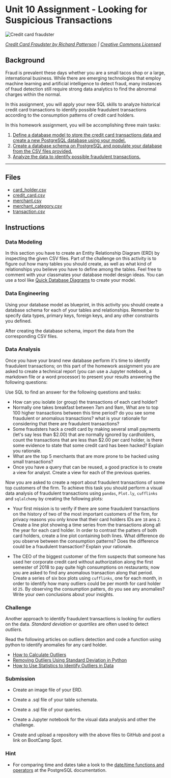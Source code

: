 # Unit 10 Assignment - Looking for Suspicious Transactions

![Credit card fraudster](Images/credit_card_fraudster.jpg)

*[Credit Card Fraudster by Richard Patterson](https://www.flickr.com/photos/136770128@N07/42252105582/) | [Creative Commons Licensed](https://creativecommons.org/licenses/by/2.0/)*

## Background

Fraud is prevalent these days whether you are a small tacos shop or a large, international business. While there are emerging technologies that employ machine learning and artificial intelligence to detect fraud, many instances of fraud detection still require strong data analytics to find the abnormal charges within the normal.

In this assignment, you will apply your new SQL skills to analyze historical credit card transactions to identify possible fraudulent transactions according to the consumption patterns of credit card holders.

In this homework assignment, you will be accomplishing three main tasks:

1. [Define a database model to store the credit card transactions data and create a new PostgreSQL database using your model.](#Data-Modeling)
2. [Create a database schema on PostgreSQL and populate your  database from the CSV files provided.](#Data-Engineering)
3. [Analyze the data to identify possible fraudulent transactions.](#Data-Analysis)

---

## Files

* [card_holder.csv](Data/card_holder.csv)
* [credit_card.csv](Data/credit_card.csv)
* [merchant.csv](Data/merchant.csv)
* [merchant_category.csv](Data/merchant_category.csv)
* [transaction.csv](Data/transaction.csv)

## Instructions

### Data Modeling

In this section you have to create an Entity Relationship Diagram (ERD) by inspecting the given CSV files. Part of the challenge on this activity is to figure out how many tables you should create, as well as what kind of relationships you believe you have to define among the tables. Feel free to comment with your classmates your database model design ideas. You can use a tool like [Quick Database Diagrams](https://www.quickdatabasediagrams.com) to create your model.

### Data Engineering

Using your database model as blueprint, in this activity you should create a database schema for each of your tables and relationships. Remember to specify data types, primary keys, foreign keys, and any other constraints you defined.

After creating the database schema, import the data from the corresponding CSV files.

### Data Analysis

Once you have your brand new database perform it's time to identify fraudulent transactions; on this part of the homework assignment you are asked to create a technical report (you can use a Jupyter notebook, a markdown file or a word processor) to present your results answering the following questions:

Use SQL to find an answer for the following questions and tasks:

* How can you isolate (or group) the transactions of each card holder?
* Normally one takes breakfast between 7am and 9am, What are to top 100 higher transactions between this time period? do you see some fraudulent or anomalous transactions? what is your rationale for considering that there are fraudulent transactions?
* Some fraudsters hack a credit card by making several small payments (let's say less than $2.00) that are normally ignored by cardholders, count the transactions that are less than $2.00 per card holder, is there some evidence to state that some credit card has been hacked? Explain you rationale.
* What are the top 5 merchants that are more prone to be hacked using small transactions?
* Once you have a query that can be reused, a good practice is to create a view for analyst. Create a view for each of the previous queries.

Now you are asked to create a report about fraudulent transactions of some top customers of the firm. To achieve this task you should perform a visual data analysis of fraudulent transactions using `pandas`, `Plot.ly`, `cufflinks` and `sqlalchemy` by creating the following plots:

* Your first mission is to verify if there are some fraudulent transactions on the history of two of the most important customers of the firm, for privacy reasons you only know that their card holders IDs are `18` ans `2`. Create a line plot showing a time series from the transactions along all the year for each card holder. In order to contrast the patters of both card holders, create a line plot containing both lines. What difference do you observe between the consumption patterns? Does the difference could be a fraudulent transaction? Explain your rationale.

* The CEO of the biggest customer of the firm suspects that someone has used her corporate credit card without authorization along the first semester of 2018 to pay quite high consumptions on restaurants; now you are asked to find any anomalous transaction along that period. Create a series of six box plots using `cufflinks`, one for each month, in order to identify how many outliers could be per month for card holder id `25`. By observing the consumption patters, do you see any anomalies? Write your own conclusions about your insights.

### Challenge

Another approach to identify fraudulent transactions is looking for _outliers_ on the data. _Standard deviation_ or _quartiles_ are often used to detect _outliers_.

Read the following articles on outliers detection and code a function using python to identify anomalies for any card holder.

* [How to Calculate Outliers](https://www.wikihow.com/Calculate-Outliers)
* [Removing Outliers Using Standard Deviation in Python](https://www.kdnuggets.com/2017/02/removing-outliers-standard-deviation-python.html)
* [How to Use Statistics to Identify Outliers in Data](https://machinelearningmastery.com/how-to-use-statistics-to-identify-outliers-in-data/)

### Submission

* Create an image file of your ERD.

* Create a .sql file of your table schemata.

* Create a .sql file of your queries.

* Create a Jupyter notebook for the visual data analysis and other the challenge.

* Create and upload a repository with the above files to GitHub and post a link on BootCamp Spot.

### Hint

* For comparing time and dates take a look to the [date/time functions and operators](https://www.postgresql.org/docs/8.0/functions-datetime.html) at the PostgreSQL documentation.
